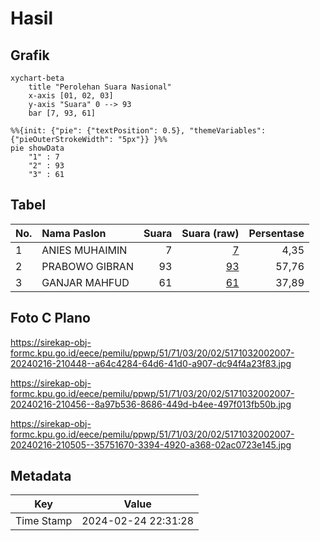# Hasil

## Grafik

```mermaid
xychart-beta
    title "Perolehan Suara Nasional"
    x-axis [01, 02, 03]
    y-axis "Suara" 0 --> 93
    bar [7, 93, 61]
```

```mermaid
%%{init: {"pie": {"textPosition": 0.5}, "themeVariables": {"pieOuterStrokeWidth": "5px"}} }%%
pie showData
    "1" : 7
    "2" : 93
    "3" : 61
```

## Tabel

| No. | Nama Paslon    | Suara | Suara (raw) | Persentase |
|:--- |:-------------- | -----:| -----------:| ----------:|
| 1   | ANIES MUHAIMIN | 7     | [7][p-1]    | 4,35       |
| 2   | PRABOWO GIBRAN | 93    | [93][p-2]   | 57,76      |
| 3   | GANJAR MAHFUD  | 61    | [61][p-3]   | 37,89      |


[p-1]: https://github.com/gigit-pemilu/pemilu-2024/blob/main/pilpres/hitung-suara/sub/51-bali/sub/71-kota-denpasar/sub/03-denpasar-barat/sub/2002-pemecutan-kelod/sub/007-tps/sub/paslon-1.txt
[p-2]: https://github.com/gigit-pemilu/pemilu-2024/blob/main/pilpres/hitung-suara/sub/51-bali/sub/71-kota-denpasar/sub/03-denpasar-barat/sub/2002-pemecutan-kelod/sub/007-tps/sub/paslon-2.txt
[p-3]: https://github.com/gigit-pemilu/pemilu-2024/blob/main/pilpres/hitung-suara/sub/51-bali/sub/71-kota-denpasar/sub/03-denpasar-barat/sub/2002-pemecutan-kelod/sub/007-tps/sub/paslon-3.txt

## Foto C Plano

https://sirekap-obj-formc.kpu.go.id/eece/pemilu/ppwp/51/71/03/20/02/5171032002007-20240216-210448--a64c4284-64d6-41d0-a907-dc94f4a23f83.jpg

https://sirekap-obj-formc.kpu.go.id/eece/pemilu/ppwp/51/71/03/20/02/5171032002007-20240216-210456--8a97b536-8686-449d-b4ee-497f013fb50b.jpg

https://sirekap-obj-formc.kpu.go.id/eece/pemilu/ppwp/51/71/03/20/02/5171032002007-20240216-210505--35751670-3394-4920-a368-02ac0723e145.jpg


## Metadata

| Key        | Value               |
| ---------- | ------------------- |
| Time Stamp | 2024-02-24 22:31:28 |



